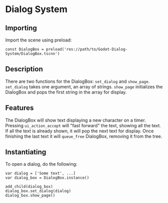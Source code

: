 # Dialog System


## Importing
Import the scene using preload:
```
const DialogBox = preload('res://path/to/Godot-Dialog-System/DialogBox.tscnn')
```

## Description
There are two functions for the DialogBox: `set_dialog` and `show_page`. `set_dialog` takes one argument, an array of strings. `show_page` initializes the DialogBox and pops the first string in the array for display.


## Features
The DialogBox will show text displaying a new character on a timer. Pressing `ui_action_accept` will "fast forward" the text, showing all the text. If all the text is already shown, it will pop the next text for display. Once finishing the last text it will `queue_free` DialogBox, removing it from the tree.


## Instantiating
To open a dialog, do the following:
```
var dialog = ['Some text', ...]
var dialog_box = DialogBox.instance()

add_child(dialog_box)
dialog_box.set_dialog(dialog)
dialog_box.show_page()
```
